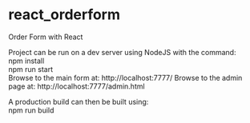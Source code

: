 # react_orderform
Order Form with React


Project can be run on a dev server using NodeJS with the command:\
npm install\
npm run start\
Browse to the main form at: http://localhost:7777/
Browse to the admin page at: http://localhost:7777/admin.html

A production build can then be built using:\
npm run build
